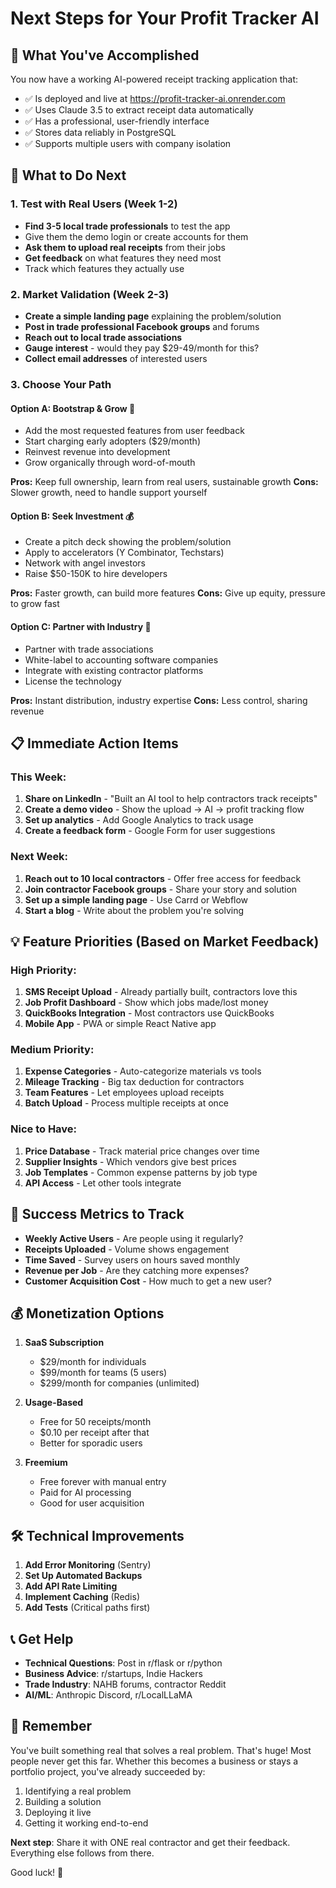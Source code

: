 # Next Steps for Your Profit Tracker AI

## 🎉 What You've Accomplished

You now have a working AI-powered receipt tracking application that:
- ✅ Is deployed and live at https://profit-tracker-ai.onrender.com
- ✅ Uses Claude 3.5 to extract receipt data automatically
- ✅ Has a professional, user-friendly interface
- ✅ Stores data reliably in PostgreSQL
- ✅ Supports multiple users with company isolation

## 🚀 What to Do Next

### 1. **Test with Real Users** (Week 1-2)
- **Find 3-5 local trade professionals** to test the app
- Give them the demo login or create accounts for them
- **Ask them to upload real receipts** from their jobs
- **Get feedback** on what features they need most
- Track which features they actually use

### 2. **Market Validation** (Week 2-3)
- **Create a simple landing page** explaining the problem/solution
- **Post in trade professional Facebook groups** and forums
- **Reach out to local trade associations**
- **Gauge interest** - would they pay $29-49/month for this?
- **Collect email addresses** of interested users

### 3. **Choose Your Path**

#### Option A: **Bootstrap & Grow** 💪
- Add the most requested features from user feedback
- Start charging early adopters ($29/month)
- Reinvest revenue into development
- Grow organically through word-of-mouth

**Pros:** Keep full ownership, learn from real users, sustainable growth
**Cons:** Slower growth, need to handle support yourself

#### Option B: **Seek Investment** 💰
- Create a pitch deck showing the problem/solution
- Apply to accelerators (Y Combinator, Techstars)
- Network with angel investors
- Raise $50-150K to hire developers

**Pros:** Faster growth, can build more features
**Cons:** Give up equity, pressure to grow fast

#### Option C: **Partner with Industry** 🤝
- Partner with trade associations
- White-label to accounting software companies
- Integrate with existing contractor platforms
- License the technology

**Pros:** Instant distribution, industry expertise
**Cons:** Less control, sharing revenue

## 📋 Immediate Action Items

### This Week:
1. **Share on LinkedIn** - "Built an AI tool to help contractors track receipts"
2. **Create a demo video** - Show the upload → AI → profit tracking flow
3. **Set up analytics** - Add Google Analytics to track usage
4. **Create a feedback form** - Google Form for user suggestions

### Next Week:
1. **Reach out to 10 local contractors** - Offer free access for feedback
2. **Join contractor Facebook groups** - Share your story and solution
3. **Set up a simple landing page** - Use Carrd or Webflow
4. **Start a blog** - Write about the problem you're solving

## 💡 Feature Priorities (Based on Market Feedback)

### High Priority:
1. **SMS Receipt Upload** - Already partially built, contractors love this
2. **Job Profit Dashboard** - Show which jobs made/lost money
3. **QuickBooks Integration** - Most contractors use QuickBooks
4. **Mobile App** - PWA or simple React Native app

### Medium Priority:
1. **Expense Categories** - Auto-categorize materials vs tools
2. **Mileage Tracking** - Big tax deduction for contractors
3. **Team Features** - Let employees upload receipts
4. **Batch Upload** - Process multiple receipts at once

### Nice to Have:
1. **Price Database** - Track material price changes over time
2. **Supplier Insights** - Which vendors give best prices
3. **Job Templates** - Common expense patterns by job type
4. **API Access** - Let other tools integrate

## 🎯 Success Metrics to Track

- **Weekly Active Users** - Are people using it regularly?
- **Receipts Uploaded** - Volume shows engagement
- **Time Saved** - Survey users on hours saved monthly
- **Revenue per Job** - Are they catching more expenses?
- **Customer Acquisition Cost** - How much to get a new user?

## 💰 Monetization Options

1. **SaaS Subscription** 
   - $29/month for individuals
   - $99/month for teams (5 users)
   - $299/month for companies (unlimited)

2. **Usage-Based**
   - Free for 50 receipts/month
   - $0.10 per receipt after that
   - Better for sporadic users

3. **Freemium**
   - Free forever with manual entry
   - Paid for AI processing
   - Good for user acquisition

## 🛠️ Technical Improvements

1. **Add Error Monitoring** (Sentry)
2. **Set Up Automated Backups** 
3. **Add API Rate Limiting**
4. **Implement Caching** (Redis)
5. **Add Tests** (Critical paths first)

## 📞 Get Help

- **Technical Questions**: Post in r/flask or r/python
- **Business Advice**: r/startups, Indie Hackers
- **Trade Industry**: NAHB forums, contractor Reddit
- **AI/ML**: Anthropic Discord, r/LocalLLaMA

## 🎉 Remember

You've built something real that solves a real problem. That's huge! Most people never get this far. Whether this becomes a business or stays a portfolio project, you've already succeeded by:

1. Identifying a real problem
2. Building a solution
3. Deploying it live
4. Getting it working end-to-end

**Next step**: Share it with ONE real contractor and get their feedback. Everything else follows from there.

Good luck! 🚀